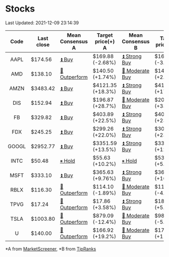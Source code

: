 # Stocks
Last Updated: 2021-12-09 23:14:39

|Code|Last close|Mean Consensus A|Target price(+) A|Mean Consensus B|Target price(+) B|
|:--:|-|-|-|-|-|
|AAPL|$174.56|[⏫ Buy](https://m.marketscreener.com/quote/stock/-4849/)|$169.88 (-2.68%)|[⏫ Strong Buy](https://www.tipranks.com/stocks/aapl/forecast)|$169.88 (-3.26%)|
|AMD|$138.10|[🔼 Outperform](https://m.marketscreener.com/quote/stock/-19475876/)|$140.50 (+1.74%)|[🔼 Moderate Buy](https://www.tipranks.com/stocks/amd/forecast)|$141.95 (+2.79%)|
|AMZN|$3483.42|[⏫ Buy](https://m.marketscreener.com/quote/stock/-12864605/)|$4121.35 (+18.3%)|[⏫ Strong Buy](https://www.tipranks.com/stocks/amzn/forecast)|$4120.83 (+17.17%)|
|DIS|$152.94|[⏫ Buy](https://m.marketscreener.com/quote/stock/-4842/)|$196.87 (+28.7%)|[🔼 Moderate Buy](https://www.tipranks.com/stocks/dis/forecast)|$204.05 (+33.04%)|
|FB|$329.82|[⏫ Buy](https://m.marketscreener.com/quote/stock/-10547141/)|$403.89 (+22.5%)|[⏫ Strong Buy](https://www.tipranks.com/stocks/fb/forecast)|$406.31 (+23.26%)|
|FDX|$245.25|[⏫ Buy](https://m.marketscreener.com/quote/stock/-12585/)|$299.26 (+22.0%)|[⏫ Strong Buy](https://www.tipranks.com/stocks/fdx/forecast)|$305.60 (+23.76%)|
|GOOGL|$2952.77|[⏫ Buy](https://m.marketscreener.com/quote/stock/-24203373/)|$3351.59 (+13.5%)|[⏫ Strong Buy](https://www.tipranks.com/stocks/googl/forecast)|$3355.37 (+12.85%)|
|INTC|$50.48|[⏸ Hold](https://m.marketscreener.com/quote/stock/-4829/)|$55.63 (+10.2%)|[⏸ Hold](https://www.tipranks.com/stocks/intc/forecast)|$53.80 (+5.68%)|
|MSFT|$333.10|[⏫ Buy](https://m.marketscreener.com/quote/stock/-4835/)|$365.63 (+9.76%)|[⏫ Strong Buy](https://www.tipranks.com/stocks/msft/forecast)|$368.23 (+10.72%)|
|RBLX|$116.30|[🔼 Outperform](https://m.marketscreener.com/quote/stock/-117793644/)|$114.10 (-1.89%)|[🔼 Moderate Buy](https://www.tipranks.com/stocks/rblx/forecast)|$114.78 (-4.94%)|
|TPVG|$17.24|[🔼 Outperform](https://m.marketscreener.com/quote/stock/-15933327/)|$17.86 (+3.58%)|[⏫ Strong Buy](https://www.tipranks.com/stocks/tpvg/forecast)|$18.13 (+5.41%)|
|TSLA|$1003.80|[🔼 Outperform](https://m.marketscreener.com/quote/stock/-6344549/)|$879.09 (-12.4%)|[🔼 Moderate Buy](https://www.tipranks.com/stocks/tsla/forecast)|$982.96 (-5.38%)|
|U|$140.00|[🔼 Outperform](https://m.marketscreener.com/quote/stock/-112492634/)|$166.92 (+19.2%)|[🔼 Moderate Buy](https://www.tipranks.com/stocks/u/forecast)|$171.00 (+11.08%)|


*A from [MarketScreener](https://www.marketscreener.com), *B from [TipRanks](https://www.tipranks.com)
